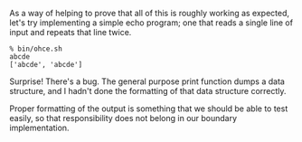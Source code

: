 As a way of helping to prove that all of this is roughly
working as expected, let's try implementing a simple
echo program; one that reads a single line of input
and repeats that line twice.

```
% bin/ohce.sh
abcde
['abcde', 'abcde']
```

Surprise!  There's a bug.  The general purpose
print function dumps a data structure, and I hadn't
done the formatting of that data structure correctly.

Proper formatting of the output is something that
we should be able to test easily, so that responsibility
does not belong in our boundary implementation.

